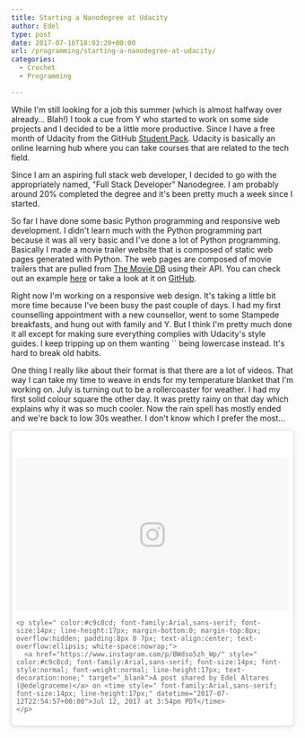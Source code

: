 ```yaml
---
title: Starting a Nanodegree at Udacity
author: Edel
type: post
date: 2017-07-16T18:03:20+00:00
url: /programming/starting-a-nanodegree-at-udacity/
categories:
  - Crochet
  - Programming

---
```

While I'm still looking for a job this summer (which is almost halfway over already&#8230; Blah!) I took a cue from Y who started to work on some side projects and I decided to be a little more productive. Since I have a free month of Udacity from the GitHub [Student Pack][1]. Udacity is basically an online learning hub where you can take courses that are related to the tech field.

Since I am an aspiring full stack web developer, I decided to go with the appropriately named, "Full Stack Developer" Nanodegree. I am probably around 20% completed the degree and it's been pretty much a week since I started.

So far I have done some basic Python programming and responsive web development. I didn't learn much with the Python programming part because it was all very basic and I've done a lot of Python programming. Basically I made a movie trailer website that is composed of static web pages generated with Python. The web pages are composed of movie trailers that are pulled from [The Movie DB][2] using their API. You can check out an example [here][3] or take a look at it on [GitHub][4].

Right now I'm working on a responsive web design. It's taking a little bit more time because I've been busy the past couple of days. I had my first counselling appointment with a new counsellor, went to some Stampede breakfasts, and hung out with family and Y. But I think I'm pretty much done it all except for making sure everything complies with Udacity's style guides. I keep tripping up on them wanting `` being lowercase instead. It's hard to break old habits.

One thing I really like about their format is that there are a lot of videos. That way I can take my time to weave in ends for my temperature blanket that I'm working on. July is turning out to be a rollercoaster for weather. I had my first solid colour square the other day. It was pretty rainy on that day which explains why it was so much cooler. Now the rain spell has mostly ended and we're back to low 30s weather. I don't know which I prefer the most&#8230;

<blockquote class="instagram-media" data-instgrm-version="7" style=" background:#FFF; border:0; border-radius:3px; box-shadow:0 0 1px 0 rgba(0,0,0,0.5),0 1px 10px 0 rgba(0,0,0,0.15); margin: 1px; max-width:658px; padding:0; width:99.375%; width:-webkit-calc(100% - 2px); width:calc(100% - 2px);">
  <div style="padding:8px;">
    <div style=" background:#F8F8F8; line-height:0; margin-top:40px; padding:28.14814814814815% 0; text-align:center; width:100%;">
      <div style=" background:url(data:image/png;base64,iVBORw0KGgoAAAANSUhEUgAAACwAAAAsCAMAAAApWqozAAAABGdBTUEAALGPC/xhBQAAAAFzUkdCAK7OHOkAAAAMUExURczMzPf399fX1+bm5mzY9AMAAADiSURBVDjLvZXbEsMgCES5/P8/t9FuRVCRmU73JWlzosgSIIZURCjo/ad+EQJJB4Hv8BFt+IDpQoCx1wjOSBFhh2XssxEIYn3ulI/6MNReE07UIWJEv8UEOWDS88LY97kqyTliJKKtuYBbruAyVh5wOHiXmpi5we58Ek028czwyuQdLKPG1Bkb4NnM+VeAnfHqn1k4+GPT6uGQcvu2h2OVuIf/gWUFyy8OWEpdyZSa3aVCqpVoVvzZZ2VTnn2wU8qzVjDDetO90GSy9mVLqtgYSy231MxrY6I2gGqjrTY0L8fxCxfCBbhWrsYYAAAAAElFTkSuQmCC); display:block; height:44px; margin:0 auto -44px; position:relative; top:-22px; width:44px;">
      </div>
    </div>
    
    <p style=" color:#c9c8cd; font-family:Arial,sans-serif; font-size:14px; line-height:17px; margin-bottom:0; margin-top:8px; overflow:hidden; padding:8px 0 7px; text-align:center; text-overflow:ellipsis; white-space:nowrap;">
      <a href="https://www.instagram.com/p/BWdso5zh_Wp/" style=" color:#c9c8cd; font-family:Arial,sans-serif; font-size:14px; font-style:normal; font-weight:normal; line-height:17px; text-decoration:none;" target="_blank">A post shared by Edel Altares (@edelgraceme)</a> on <time style=" font-family:Arial,sans-serif; font-size:14px; line-height:17px;" datetime="2017-07-12T22:54:57+00:00">Jul 12, 2017 at 3:54pm PDT</time>
    </p>
  </div>
</blockquote>

 [1]: http://education.github.com/pack
 [2]: http://www.themoviedb.com
 [3]: http://fan.edelgrace.me/fsdn01/Edel's_Favourite_Movies.html
 [4]: https://github.com/edelgrace/fsdn01-movie-trailer-website